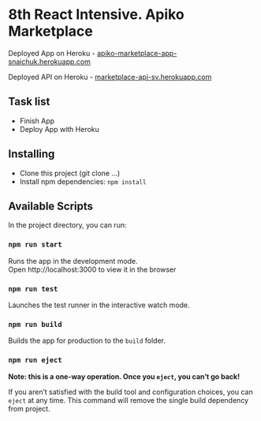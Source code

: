 # 8th React Intensive. Apiko Marketplace
Deployed App on Heroku - [apiko-marketplace-app-snaichuk.herokuapp.com](https://apiko-marketplace-app-snaichuk.herokuapp.com/)

Deployed API on Heroku - [marketplace-api-sv.herokuapp.com](https://marketplace-api-sv.herokuapp.com/documentation/index.html)


## Task list
- Finish App
- Deploy App with Heroku

## Installing

* Clone this project (git clone ...)
* Install npm dependencies: `npm install`

## Available Scripts

In the project directory, you can run:

### `npm run start`

Runs the app in the development mode.<br>
Open http://localhost:3000 to view it in the browser

### `npm run test`

Launches the test runner in the interactive watch mode.

### `npm run build`

Builds the app for production to the `build` folder.

### `npm run eject`

**Note: this is a one-way operation. Once you `eject`, you can’t go back!**

If you aren’t satisfied with the build tool and configuration choices, you can `eject` at any time. This command will remove the single build dependency from project.
